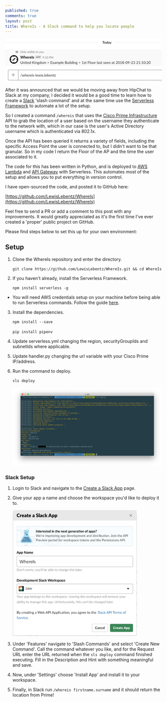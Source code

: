 ```yaml
---
published: true
comments: true
layout: post
title: WhereIs - A Slack command to help you locate people
---
```


<p align="center">
  <img src="https://raw.githubusercontent.com/LewisLebentz/lewislebentz.github.io/master/images/Screenshot%202018-09-23%20at%2021.12.42.png" alt="WhereIs - Slack Command"/> 
</p>

After it was announced that we would be moving away from HipChat to Slack at my company, I decided it would be a good time to learn how to create a [Slack](https://slack.com) 'slash command' and at the same time use the [Serverless Framework](https://serverless.com) to automate a lot of the setup.

So I created a command `/whereis` that uses the [Cisco Prime Infrastructure](https://www.cisco.com/c/en/us/products/cloud-systems-management/prime-infrastructure/index.html) API to grab the location of a user based on the username they authenticate to the network with, which in our case is the user's Active Directory username which is authenticated via 802.1x.

Once the API has been queried it returns a variety of fields, including the specific Access Point the user is connected to, but I didn't want to be that granular. So in my code I return the Floor of the AP and the time the user associated to it.

The code for this has been written in Python, and is deployed to [AWS Lambda](https://aws.amazon.com/lambda) and [API Gateway](https://aws.amazon.com/api-gateway) with Serverless. This automates most of the setup and allows you to put everything in version control.

I have open-sourced the code, and posted it to GitHub here:

[https://github.com/LewisLebentz/WhereIs](https://github.com/LewisLebentz/WhereIs)

Feel free to send a PR or add a comment to this post with any improvements. It would greatly appreciated as it's the first time I've ever created a 'proper' public project on GitHub.

Please find steps below to set this up for your own environment:

Setup
---

1. Clone the WhereIs repository and enter the directory.

       git clone https://github.com/LewisLebentz/WhereIs.git && cd WhereIs

2. If you haven't already, install the Serverless Framework.

       npm install serverless -g
 * You will need AWS credentials setup on your machine before being able to run Serverless commands. Follow the guide [here](https://serverless.com/framework/docs/providers/aws/guide/credentials).

3. Install the dependencies.

       npm install --save

       pip install pipenv

4. Update serverless.yml changing the region, securityGroupIds and subnetIds where applicable.

5. Update handler.py changing the url variable with your Cisco Prime IP/address.

6. Run the command to deploy.

       sls deploy

   <img src="https://raw.githubusercontent.com/LewisLebentz/lewislebentz.github.io/master/images/Screenshot%202018-09-23%20at%2022.51.59.png" width="700">

### Slack Setup ###

1. Login to Slack and navigate to the [Create a Slack App](https://api.slack.com/apps?new_app=1) page.

2. Give your app a name and choose the workspace you'd like to deploy it to.

   <img src="https://raw.githubusercontent.com/LewisLebentz/lewislebentz.github.io/master/images/Screenshot%202018-09-23%20at%2022.24.19.png" width="400">

3. Under 'Features' navigate to 'Slash Commands' and select 'Create New Command'. Call the command whatever you like, and for the Request URL enter the URL returned when the `sls deploy` command finished executing. Fill in the Description and Hint with something meaningful and save.

4. Now, under 'Settings' choose 'Install App' and install it to your workspace.

5. Finally, in Slack run `/whereis firstname.surname` and it should return the location from Prime!
